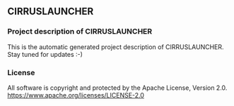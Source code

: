 ## CIRRUSLAUNCHER
### Project description of CIRRUSLAUNCHER
This is the automatic generated project description of CIRRUSLAUNCHER. Stay tuned for updates :-)
### License
All software is copyright and protected by the Apache License, Version 2.0.
https://www.apache.org/licenses/LICENSE-2.0